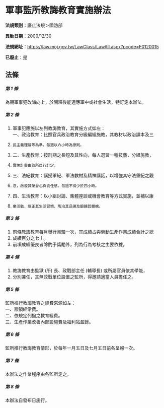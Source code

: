 # 軍事監所教誨教育實施辦法

**法規類別**：廢止法規＞國防部

**異動日期**：2000/12/30  

**法規網址**：https://law.moj.gov.tw/LawClass/LawAll.aspx?pcode=F0120015

**已廢止**：是



## 法條
##### 第 1 條
為期軍事犯改誨向上，於開釋後能適應軍中或社會生活，特訂定本辦法。

##### 第 2 條
1. 軍事犯應施以左列教誨教育，其實施方式如左：  
一、政治教育：比照官兵政治教育分級編組施教，其教材以政治課本及三
1.     民主義理論等為準。每週以六小時為原則。
1. 二、生產教育：按刑期之長短及其性向，每人選習一種技藝，分組施教，
1.     實施計畫由監所自行訂定。
1. 三、法紀教育：講授軍紀、軍法教材及精神講話，以增強其守法重紀之觀
1.     念，啟發其榮譽心與責任感。每週不得少於四小時。
1. 四、生活教育：以小組討論、集體座談或機會教育等方式實施，並補以康
1.     樂活動，端正其生活習慣，陶冶其品德及鍛鍊其體魄。

##### 第 3 條
1. 前條教誨教育每月舉行測驗一次，其成績占與勞動生產作業成績合計之總
1. 成績百分之七十。
1. 前項成績優良者除酌予獎勵外，列為行為考核之主要依據。

##### 第 4 條
1. 教誨教育由監獄 (所) 長、政戰部主任 (輔導長) 或所屬官員依其學能，
1. 分別兼任，其無政戰單位設置之監所，得邀請適當人員擔任之。

##### 第 5 條
監所推行教誨教育之經費來源如左：  
一、額領經常費。  
二、依規定列撥之教育經費。  
三、生產作業改善內部設施費及福利站盈餘。

##### 第 6 條
監所推行教誨教育情形，於每年一月五日及七月五日前各呈報一次。

##### 第 7 條
本辦法之作業程序由各監所定之。

##### 第 8 條
本辦法自發布日施行。


